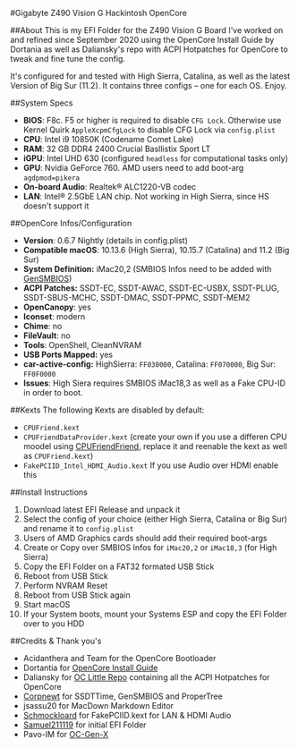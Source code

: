 #Gigabyte Z490 Vision G Hackintosh OpenCore

##About
This is my EFI Folder for the Z490 Vision G Board I've worked on and refined since September 2020 using the OpenCore Install Guide by Dortania as well as Daliansky's repo with ACPI Hotpatches for OpenCore to tweak and fine tune the config.

It's configured for and tested with High Sierra, Catalina, as well as the latest Version of Big Sur (11.2). It contains three configs – one for each OS. Enjoy.

##System Specs
* **BIOS**: F8c. F5 or higher is required to disable `CFG Lock`. Otherwise use Kernel Quirk `AppleXcpmCfgLock` to disable CFG Lock via `config.plist`
* **CPU**: Intel i9 10850K (Codename Comet Lake)
* **RAM**: 32 GB DDR4 2400 Crucial Basllistix Sport LT
* **iGPU**: Intel UHD 630 (configured `headless` for computational tasks only)
* **GPU**: Nvidia GeForce 760. AMD users need to add boot-arg `agdpmod=pikera`
* **On-board Audio**: Realtek® ALC1220-VB codec
* **LAN**: Intel® 2.5GbE LAN chip. Not working in High Sierra, since HS doesn't support it
 
##OpenCore Infos/Configuration
* **Version**: 0.6.7 Nightly (details in config.plist)
* **Compatible macOS**: 10.13.6 (High Sierra), 10.15.7 (Catalina) and 11.2 (Big Sur)
* **System Definition:** iMac20,2 (SMBIOS Infos need to be added with [GenSMBIOS](https://github.com/corpnewt/GenSMBIOS))
* **ACPI Patches:** SSDT-EC, SSDT-AWAC, SSDT-EC-USBX, SSDT-PLUG, SSDT-SBUS-MCHC, SSDT-DMAC, SSDT-PPMC, SSDT-MEM2
* **OpenCanopy**: yes
* **Iconset**: modern
* **Chime**: no
* **FileVault**: no
* **Tools**: OpenShell, CleanNVRAM
* **USB Ports Mapped:** yes
* **car-active-config:** HighSierra: `FF030000`, Catalina: `FF070000`, Big Sur: `FF0F0000`
* **Issues**: High Siera requires SMBIOS iMac18,3 as well as a Fake CPU-ID in order to boot.

##Kexts
The following Kexts are disabled by default:

* `CPUFriend.kext`
* `CPUFriendDataProvider.kext` (create your own if you use a differen CPU moodel using [CPUFriendFriend](https://github.com/corpnewt/CPUFriendFriend), replace it and reenable the kext as well as `CPUFriend.kext`)
* `FakePCIID_Intel_HDMI_Audio.kext` If you use Audio over HDMI enable this

##Install Instructions
1. Download latest EFI Release and unpack it
2. Select the config of your choice (either High Sierra, Catalina or Big Sur) and rename it to `config.plist`
3. Users of AMD Graphics cards should add their required boot-args
4. Create or Copy over SMBIOS Infos for `iMac20,2` or `iMac18,3` (for High Sierra)
5. Copy the EFI Folder on a FAT32 formated USB Stick
6. Reboot from USB Stick
7. Perform NVRAM Reset
8. Reboot from USB Stick again
9. Start macOS
10. If your System boots, mount your Systems ESP and copy the EFI Folder over to you HDD

##Credits & Thank you's
* Acidanthera and Team for the OpenCore Bootloader
* Dortantia for [OpenCore Install Guide](https://dortania.github.io/OpenCore-Install-Guide/)
* Daliansky for [OC Little Repo](https://github.com/daliansky/OC-little) containing all the ACPI Hotpatches for OpenCore
* [Corpnewt](https://github.com/corpnewt) for SSDTTime, GenSMBIOS and ProperTree
* jsassu20 for MacDown Markdown Editor
* [Schmockloard](https://github.com/SchmockLord/Hackintosh-Intel-i9-10900k-Gigabyte-Z490-Vision-D) for FakePCIID.kext for LAN & HDMI Audio
* [Samuel211119](https://github.com/samuel21119/Intel-i9-10900-Gigabyte-Z490-Vision-G-Hackintosh) for initial EFI Folder
* Pavo-IM for [OC-Gen-X](https://github.com/Pavo-IM/OC-Gen-X)
